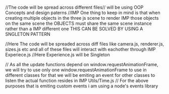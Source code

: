 //The code will be spread across different files// will be using OOP Concepts and design paterns
//IMP One thing to keep in mind is that when creating multiple objects in the three js scene to render 
  IMP those objects on the same scene the OBJECTS must share the same scene instance rather than a 
  IMP different one THIS CAN BE SOLVED BY USING A SNGLETON PATTERN 


//Here The code will be spreaded across diff files like camera.js, renderer.js, sizes.js etc and all of these files will interact with eachother through IMP Experiece.js 
//Here Experience.js will be Singleton 

// As all the update functions depend on window.requestAnimationFrame, we will try to use only one  window.requestAnimationFrame to use in different classes for that we will be emiting an event for other classes to listen the actual function resides in IMP Utils/Time.js 
// For the above purposes that is emiting custom events i am using a node's events library